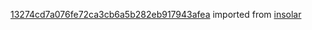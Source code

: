 [13274cd7a076fe72ca3cb6a5b282eb917943afea](https://github.com/insolar/insolar/commit/13274cd7a076fe72ca3cb6a5b282eb917943afea) imported from [insolar](https://github.com/insolar/insolar)
